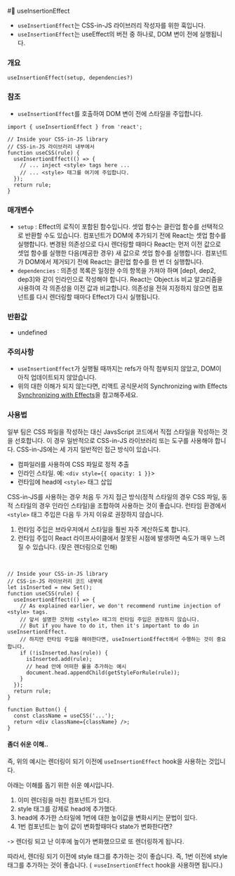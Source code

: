 #📌 useInsertionEffect

- `useInsertionEffect`는 CSS-in-JS 라이브러리 작성자를 위한 훅입니다. 
- `useInsertionEffect`는 useEffect의 버전 중 하나로, DOM 변이 전에 실행됩니다.

### 개요
`useInsertionEffect(setup, dependencies?)`

### 참조
- `useInsertionEffect`를 호출하여 DOM 변이 전에 스타일을 주입합니다.

```JSX
import { useInsertionEffect } from 'react';

// Inside your CSS-in-JS library
// CSS-in-JS 라이브러리 내부에서
function useCSS(rule) {
  useInsertionEffect(() => {
    // ... inject <style> tags here ...
    // ... <style> 태그를 여기에 주입합니다.
  });
  return rule;
}
```

### 매개변수
- `setup` : Effect의 로직이 포함된 함수입니다. 셋업 함수는 클린업 함수를 선택적으로 반환할 수도 있습니다. 컴포넌트가 DOM에 추가되기 전에 React는 셋업 함수를 실행합니다. 변경된 의존성으로 다시 렌더링할 때마다 React는 먼저 이전 값으로 셋업 함수를 실행한 다음(제공한 경우) 새 값으로 셋업 함수를 실행합니다. 컴포넌트가 DOM에서 제거되기 전에 React는 클린업 함수를 한 번 더 실행합니다.
- `dependencies` : 의존성 목록은 일정한 수의 항목을 가져야 하며 [dep1, dep2, dep3]와 같이 인라인으로 작성해야 합니다. React는 Object.is 비교 알고리즘을 사용하여 각 의존성을 이전 값과 비교합니다. 의존성을 전혀 지정하지 않으면 컴포넌트를 다시 렌더링할 때마다 Effect가 다시 실행됩니다.

### 반환값
- undefined

### 주의사항
- `useInsertionEffect`가 실행될 때까지는 refs가 아직 첨부되지 않았고, DOM이 아직 업데이트되지 않았습니다.
- 위의 대한 이해가 되지 않는다면, 리액트 공식문서의 Synchronizing with Effects <a href="https://react.dev/learn/synchronizing-with-effects">Synchronizing with Effects</a>을 참고해주세요.

### 사용법
일부 팀은 CSS 파일을 작성하는 대신 JavsScript 코드에서 직접 스타일을 작성하는 것을 선호합니다. 이 경우 일반적으로 CSS-in-JS 라이브러리 또는 도구를 사용해야 합니다. CSS-in-JS에는 세 가지 일반적인 접근 방식이 있습니다.

- 컴파일러를 사용하여 CSS 파일로 정적 추출
- 인라인 스타일. 예: `<div style={{ opacity: 1 }}`>
- 런타임에 head에 `<style>` 태그 삽입

CSS-in-JS를 사용하는 경우 처음 두 가지 접근 방식(정적 스타일의 경우 CSS 파일, 동적 스타일의 경우 인라인 스타일)을 조합하여 사용하는 것이 좋습니다. 런타임 환경에서 `<style>` 태그 주입은 다음 두 가지 이유로 권장하지 않습니다.

1) 런타임 주입은 브라우저에서 스타일을 훨씬 자주 계산하도록 합니다.
2) 런타임 주입이 React 라이프사이클에서 잘못된 시점에 발생하면 속도가 매우 느려질 수 있습니다. (잦은 렌더링으로 인해)
<br/>

```JSX
// Inside your CSS-in-JS library
// CSS-in-JS 라이브러리 코드 내부에
let isInserted = new Set();
function useCSS(rule) {
  useInsertionEffect(() => {
    // As explained earlier, we don't recommend runtime injection of <style> tags.
    // 앞서 설명한 것처럼 <style> 태그의 런타임 주입은 권장하지 않습니다.
    // But if you have to do it, then it's important to do in useInsertionEffect.
    // 하지만 런타임 주입을 해야한다면, useInsertionEffect에서 수행하는 것이 중요합니다.
    if (!isInserted.has(rule)) {
      isInserted.add(rule);
      // head 안에 어떠한 룰을 추가하는 예시
      document.head.appendChild(getStyleForRule(rule));
    }
  });
  return rule;
}

function Button() {
  const className = useCSS('...');
  return <div className={className} />;
}
```

#### 좀더 쉬운 이해..
즉, 위의 예시는 렌더링이 되기 이전에 `useInsertionEffect` hook을 사용하는 것입니다.

아래는 이해를 돕기 위한 쉬운 예시입니다.

1. 이미 렌더링을 마친 컴포넌트가 있다.
2. style 태그를 강제로 head에 추가했다.
3. head에 추가한 스타일에 1번에 대한 높이값을 변화시키는 문법이 있다.
4. 1번 컴포넌트는 높이 값이 변화할때마다 state가 변화한다면?

-> 렌더링 되고 난 이후에 높이가 변화했으므로 또 렌더링하게 됩니다.

따라서, 렌더링 되기 이전에 style 태그를 추가하는 것이 좋습니다. 즉, 1번 이전에 style 태그를 추가하는 것이 좋습니다. ( =`useInsertionEffect` hook을 사용하면 됩니다.)